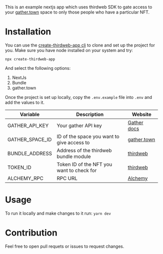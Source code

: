 This is an example nextjs app which uses thirdweb SDK to gate access to your [gather.town](https://gather.town) space to only those people who have a particular NFT. 


# Installation
You can use the [create-thirdweb-app cli](https://www.npmjs.com/package/create-thirdweb-app) to clone and set up the project for you. Make sure you have node installed on your system and try:

```npx create-thirdweb-app```

And select the following options:
1. NextJs
2. Bundle
3. gather.town


Once the project is set up locally, copy the `.env.example` file into `.env` and add the values to it.


| Variable | Description | Website |
|---|---|---|
| GATHER_API_KEY | Your gather API key | [Gather docs](https://www.notion.so/Gather-HTTP-API-3bbf6c59325f40aca7ef5ce14c677444) |
| GATHER_SPACE_ID | ID of the space you want to give access to | [gather.town](https://gather.town) |
| BUNDLE_ADDRESS | Address of the thirdweb bundle module | [thirdweb](https://thirdweb.com) |
| TOKEN_ID | Token ID of the NFT you want to check for | [thirdweb](https://thirdweb.com) |
| ALCHEMY_RPC | RPC URL | [Alchemy](https://www.alchemy.com/) | 


# Usage
To run it locally and make changes to it run:
```yarn dev```


# Contribution
Feel free to open pull requets or issues to request changes.
